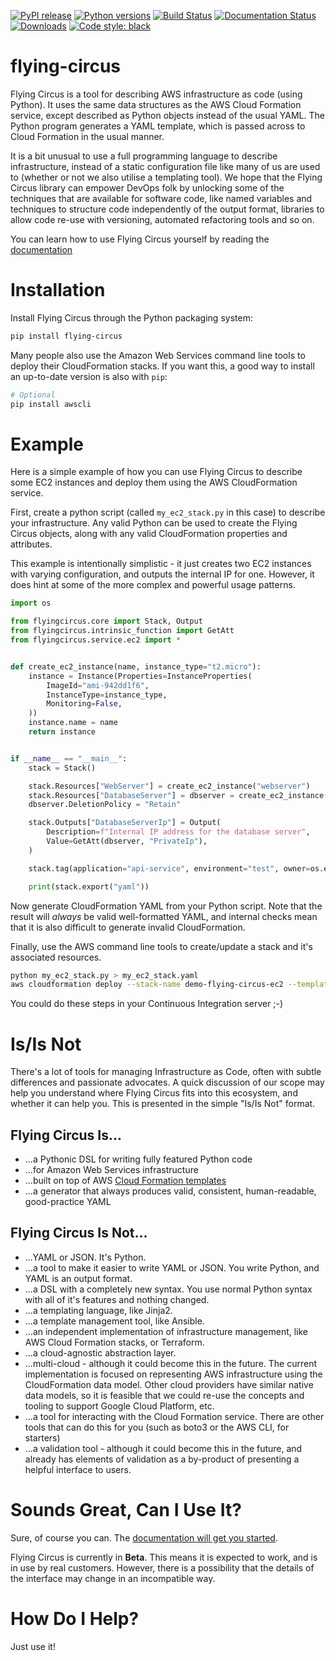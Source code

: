 [![PyPI release](https://img.shields.io/pypi/v/flying-circus.svg)](https://pypi.python.org/pypi/flying-circus)
[![Python versions](https://img.shields.io/pypi/pyversions/flying-circus.svg)](https://pypi.python.org/pypi/flying-circus)
[![Build Status](https://dev.azure.com/garyd203/flying-circus/_apis/build/status/garyd203.flying-circus?branchName=master)](https://dev.azure.com/garyd203/flying-circus/_build/latest?definitionId=1&branchName=master)
[![Documentation Status](https://readthedocs.org/projects/flying-circus/badge/?version=latest)](http://flying-circus.readthedocs.io/en/latest/?badge=latest)
[![Downloads](https://img.shields.io/pypi/dm/flying-circus.svg)](https://pypi.python.org/pypi/flying-circus)
[![Code style: black](https://img.shields.io/badge/code%20style-black-000000.svg)](https://github.com/ambv/black)

# flying-circus

Flying Circus is a tool for describing AWS infrastructure as code (using
Python). It uses the same data structures as the AWS Cloud Formation service,
except described as Python objects instead of the usual YAML. The Python
program generates a YAML template, which is passed across to Cloud Formation
in the usual manner.

It is a bit unusual to use a full programming language to describe
infrastructure, instead of a static configuration file like many of us are
used to (whether or not we also utilise a templating tool).
We hope that the Flying Circus library can empower DevOps folk by unlocking
some of the techniques that are available for software code, like named
variables and techniques to structure code independently of the output format,
libraries to allow code re-use with versioning, automated refactoring tools
and so on.

You can learn how to use Flying Circus yourself by reading the
[documentation](https://flying-circus.readthedocs.io/)

# Installation

Install Flying Circus through the Python packaging system:

```bash
pip install flying-circus
```

Many people also use the Amazon Web Services command line tools to deploy
their CloudFormation stacks. If you want this, a good way to install an
up-to-date version is also with `pip`:

```bash
# Optional
pip install awscli
```

# Example

Here is a simple example of how you can use Flying Circus to describe some EC2
instances and deploy them using the AWS CloudFormation service.

First, create a python script (called `my_ec2_stack.py` in this case) to
describe your infrastructure. Any valid Python can be used to create the
Flying Circus objects, along with any valid CloudFormation properties and
attributes.

This example is intentionally simplistic - it just creates two EC2 instances
with varying configuration, and outputs the internal IP for one. However, it
does hint at some of the more complex and powerful usage patterns.

```python
import os

from flyingcircus.core import Stack, Output
from flyingcircus.intrinsic_function import GetAtt
from flyingcircus.service.ec2 import *


def create_ec2_instance(name, instance_type="t2.micro"):
    instance = Instance(Properties=InstanceProperties(
        ImageId="ami-942dd1f6",
        InstanceType=instance_type,
        Monitoring=False,
    ))
    instance.name = name
    return instance


if __name__ == "__main__":
    stack = Stack()

    stack.Resources["WebServer"] = create_ec2_instance("webserver")
    stack.Resources["DatabaseServer"] = dbserver = create_ec2_instance("dbserver", "t2.medium")
    dbserver.DeletionPolicy = "Retain"

    stack.Outputs["DatabaseServerIp"] = Output(
        Description=f"Internal IP address for the database server",
        Value=GetAtt(dbserver, "PrivateIp"),
    )

    stack.tag(application="api-service", environment="test", owner=os.environ.get("USER"))

    print(stack.export("yaml"))
```

Now generate CloudFormation YAML from your Python script. Note that the result
will *always* be valid well-formatted YAML, and internal checks mean that it
is also difficult to generate invalid CloudFormation.

Finally, use the AWS command line tools to create/update a stack and it's
associated resources.

```bash
python my_ec2_stack.py > my_ec2_stack.yaml
aws cloudformation deploy --stack-name demo-flying-circus-ec2 --template-file my_ec2_stack.yaml
```

You could do these steps in your Continuous Integration server ;-)

# Is/Is Not

There's a lot of tools for managing Infrastructure as Code, often with subtle
differences and passionate advocates. A quick discussion of our scope may
help you understand where Flying Circus fits into this ecosystem, and whether it can
help you. This is presented in the simple "Is/Is Not" format.

## Flying Circus Is...

* ...a Pythonic DSL for writing fully featured Python code
* ...for Amazon Web Services infrastructure
* ...built on top of AWS [Cloud Formation templates](http://docs.aws.amazon.com/AWSCloudFormation/latest/UserGuide/template-guide.html)
* ...a generator that always produces valid, consistent, human-readable, good-practice YAML

## Flying Circus Is Not...

* ...YAML or JSON. It's Python.
* ...a tool to make it easier to write YAML or JSON. You write Python, and YAML is an output format.
* ...a DSL with a completely new syntax. You use normal Python syntax with all
  of it's features and nothing changed.
* ...a templating language, like Jinja2.
* ...a template management tool, like Ansible.
* ...an independent implementation of infrastructure management, like AWS
  Cloud Formation stacks, or Terraform.
* ...a cloud-agnostic abstraction layer.
* ...multi-cloud - although it could become this in the future.
  The current implementation is focused on representing AWS infrastructure
  using the CloudFormation data model. Other cloud providers have similar
  native data models, so it is feasible that we could re-use the concepts and
  tooling to support Google Cloud Platform, etc.
* ...a tool for interacting with the Cloud Formation service. There
  are other tools that can do this for you (such as boto3 or the AWS CLI,
  for starters)
* ...a validation tool - although it could become this in the future, and
  already has elements of validation as a by-product of presenting a helpful
  interface to users.

# Sounds Great, Can I Use It?

Sure, of course you can. The [documentation will get you started](https://flying-circus.readthedocs.io/en/latest/getting_started.html).

Flying Circus is currently in **Beta**. This means it is expected to work,
and is in use by real customers. However, there is a possibility that the
details of the interface may change in an incompatible way.

# How Do I Help?

Just use it!
